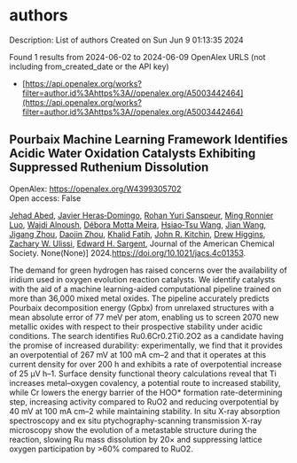 # authors
Description: List of authors
Created on Sun Jun  9 01:13:35 2024

Found 1 results from 2024-06-02 to 2024-06-09
OpenAlex URLS (not including from_created_date or the API key)
- [https://api.openalex.org/works?filter=author.id%3Ahttps%3A//openalex.org/A5003442464](https://api.openalex.org/works?filter=author.id%3Ahttps%3A//openalex.org/A5003442464)

## Pourbaix Machine Learning Framework Identifies Acidic Water Oxidation Catalysts Exhibiting Suppressed Ruthenium Dissolution   

OpenAlex: https://openalex.org/W4399305702    
Open access: False
    
[Jehad Abed](https://openalex.org/A5049493917), [Javier Heras‐Domingo](https://openalex.org/A5062528507), [Rohan Yuri Sanspeur](https://openalex.org/A5071284998), [Ming Ronnier Luo](https://openalex.org/A5076838400), [Wajdi Alnoush](https://openalex.org/A5048076397), [Débora Motta Meira](https://openalex.org/A5036126810), [Hsiao‐Tsu Wang](https://openalex.org/A5037413243), [Jian Wang](https://openalex.org/A5048097208), [Jigang Zhou](https://openalex.org/A5033120840), [Daojin Zhou](https://openalex.org/A5052565332), [Khalid Fatih](https://openalex.org/A5015913191), [John R. Kitchin](https://openalex.org/A5003442464), [Drew Higgins](https://openalex.org/A5044827415), [Zachary W. Ulissi](https://openalex.org/A5024574386), [Edward H. Sargent](https://openalex.org/A5054680242), Journal of the American Chemical Society. None(None)] 2024.https://doi.org/10.1021/jacs.4c01353.
    
The demand for green hydrogen has raised concerns over the availability of iridium used in oxygen evolution reaction catalysts. We identify catalysts with the aid of a machine learning-aided computational pipeline trained on more than 36,000 mixed metal oxides. The pipeline accurately predicts Pourbaix decomposition energy (Gpbx) from unrelaxed structures with a mean absolute error of 77 meV per atom, enabling us to screen 2070 new metallic oxides with respect to their prospective stability under acidic conditions. The search identifies Ru0.6Cr0.2Ti0.2O2 as a candidate having the promise of increased durability: experimentally, we find that it provides an overpotential of 267 mV at 100 mA cm–2 and that it operates at this current density for over 200 h and exhibits a rate of overpotential increase of 25 μV h–1. Surface density functional theory calculations reveal that Ti increases metal–oxygen covalency, a potential route to increased stability, while Cr lowers the energy barrier of the HOO* formation rate-determining step, increasing activity compared to RuO2 and reducing overpotential by 40 mV at 100 mA cm–2 while maintaining stability. In situ X-ray absorption spectroscopy and ex situ ptychography-scanning transmission X-ray microscopy show the evolution of a metastable structure during the reaction, slowing Ru mass dissolution by 20× and suppressing lattice oxygen participation by >60% compared to RuO2.    

    

